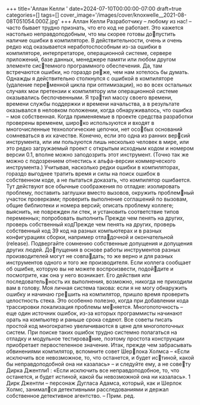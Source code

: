 +++
title='Аллан Келли '
date=2024-07-10T00:00:00-07:00
draft=true
categories=[]
tags=[]
cover_image='/images/cover/knoxwelle__2021-08-08T051054.000Z.jpg'
+++
Аллан Келли 
Раз­ра­бот­чи­ку – лю­бо­му из нас! – часто бывает трудно признать, что его код не 
работает. Это кажется настолько неправдоподобным, что мы скорее готовы допустить наличие ошибки в компиляторе.
В действительности, очень и очень редко код оказывается неработоспособным 
из-за ошибки в компиляторе, интерпретаторе, операционной системе, сервере 
приложений, базе данных, менеджере памяти или любом другом элементе системного программного обеспечения. Да, там встречаются ошибки, но гораздо реже, чем нам хотелось бы думать.
Однажды я действительно столкнулся с ошибкой в компиляторе (удаление переменной цикла при оптимизации), но во всех остальных случаях мои претензии 
к компилятору или операционной системе оказывались беспочвенными. Я тратил массу своего времени, времени службы поддержки и времени начальства, 
а в результате оказывался в неловком положении, когда обнаруживалось, что 
ошибка – моя собственная.
Когда применяемые в проекте средства разработки проверены временем, широко используются и входят в многочисленные технологические цепочки, нет особых оснований сомневаться в их качестве. Конечно, если это одна из ранних версий инструмента, или им пользуются лишь несколько человек в мире, или это 
редко загружаемый проект с открытым исходным кодом и номером версии 0.1, 
вполне можно заподозрить этот инструмент. (Точно так же можно с подозрением 
отнестись к альфа-версии коммерческого инструмента.)
Учитывая, насколько редки ошибки в компиляторах, гораздо выгоднее тратить 
время и силы на поиск ошибок в собственном коде, а не пытаться доказать, что 
компилятор ошибается. Тут действуют все обычные соображения по отладке: 
изолировать проблему, поставить заглушки вместо вызовов, окружить проблемный участок проверками; проверить выполнение соглашений по вызовам, общие 
библиотеки и номера версий; описать проблему коллеге; выяснить, не поврежден 
ли стек, и установить соответствие типов переменных; попробовать выполнить 
Прежде чем пенять на других, 
проверь собственный кодПрежде чем пенять на других, проверь собственный код 39
код на разных компьютерах и в разных конфигурациях сборки, например отладочной и окончательной (release).
Подвергайте сомнению собственные допущения и допущения других людей. Допущения в основе работы инструментов разных производителей могут не совпадать; то же верно и для разных инструментов одного и того же производителя.
Если коллега сообщает об ошибке, которую вы не можете воспроизвести, подойдите и посмотрите, как она у него возникает. Его действия или последовательность их выполнения, возможно, никогда не приходили вам в голову. 
Моя личная система такова: если я не могу обнаружить ошибку и начинаю грешить на компилятор, пришло время проверить целостность стека. Это особенно 
полезно, когда при добавлении кода трассировки локализация проблемы меняется.
Многопоточность – еще один источник ошибок, из-за которых программисты 
начинают орать на компьютер и раньше срока седеют. Все советы писать простой 
код многократно увеличиваются в цене для многопоточных систем. При поиске 
таких ошибок трудно системно полагаться на отладку и модульное тестирование, поэтому простота конструкции приобретает первостепенное значение.
Итак, прежде чем забрасывать обвинениями компилятор, вспомните совет Шерлока Холмса – «Если исключить все невозможное, то, что останется, и будет истиной, какой бы неправдоподобной она ни казалась» – и следуйте ему, а не совету Дирка Джентли1
: «Если исключить все неправдоподобное, то, что останется, 
и будет истиной, какой бы невозможной она ни казалась».
1 Дирк Джентли – персонаж Дугласа Адамса, который, как и Шерлок Холмс, занимался детективными расследованиями и держал собственное детективное агентство. – 
Прим. ред.